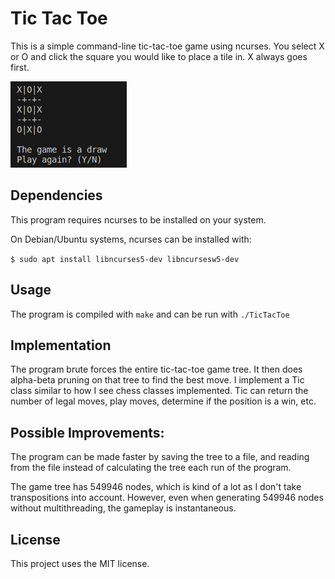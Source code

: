# Tic Tac Toe

This is a simple command-line tic-tac-toe game using ncurses. You select X or O and click the square you would like to place a tile in. X always goes first.

![Image](TicTacToe.png)

## Dependencies
This program requires ncurses to be installed on your system. 

On Debian/Ubuntu systems, ncurses can be installed with:

`$ sudo apt install libncurses5-dev libncursesw5-dev`

## Usage
The program is compiled with `make` and can be run with `./TicTacToe`

## Implementation
The program brute forces the entire tic-tac-toe game tree. It then does alpha-beta pruning on that tree to find the best move. I implement a Tic class similar to how I see chess classes implemented. Tic can return the number of legal moves, play moves, determine if the position is a win, etc.

## Possible Improvements:
The program can be made faster by saving the tree to a file, and reading from the file instead of calculating the tree each run of the program. 

The game tree has 549946 nodes, which is kind of a lot as I don't take transpositions into account. However, even when generating 549946 nodes without multithreading, the gameplay is instantaneous.

## License
This project uses the MIT license.
